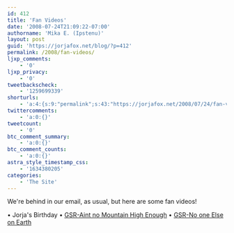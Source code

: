 ```yaml
---
id: 412
title: 'Fan Videos'
date: '2008-07-24T21:09:22-07:00'
authorname: 'Mika E. (Ipstenu)'
layout: post
guid: 'https://jorjafox.net/blog/?p=412'
permalink: /2008/fan-videos/
ljxp_comments:
    - '0'
ljxp_privacy:
    - '0'
tweetbackscheck:
    - '1259699339'
shorturls:
    - 'a:4:{s:9:"permalink";s:43:"https://jorjafox.net/2008/07/24/fan-videos/";s:7:"tinyurl";s:25:"http://tinyurl.com/nhrr92";s:4:"isgd";s:18:"http://is.gd/52X7W";s:5:"bitly";s:20:"http://bit.ly/8XAsTV";}'
twittercomments:
    - 'a:0:{}'
tweetcount:
    - '0'
btc_comment_summary:
    - 'a:0:{}'
btc_comment_counts:
    - 'a:0:{}'
astra_style_timestamp_css:
    - '1634380205'
categories:
    - 'The Site'
---
```


We're behind in our email, as usual, but here are some fan videos!

&bull; Jorja's Birthday
&bull; <a href="http://www.youtube.com/watch?v=WbqRGY7mGqo">GSR-Aint no Mountain High Enough</a>
&bull; <a href="http://www.youtube.com/watch?v=cO1aRRptlfc">GSR-No one Else on Earth</a>
